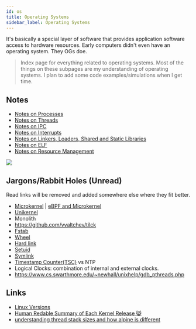```yaml
---
id: os
title: Operating Systems
sidebar_label: Operating Systems
---
```


It's basically a special layer of software that provides application software access to hardware resources. Early computers didn't even have an operating system. They OGs doe.

> Index page for everything related to operating systems. Most of the things on these subpages are my understanding of operating systems. I plan to add some code examples/simulations when I get time.

## Notes

- [Notes on Processes](/docs/notes/study/os/processes)
- [Notes on Threads](/docs/notes/study/os/threads)
- [Notes on IPC](/docs/notes/study/os/ipc)
- [Notes on Interrupts](/docs/notes/study/os/interrupts)
- [Notes on Linkers, Loaders, Shared and Static Libraries](/docs/notes/study/os/libs)
- [Notes on ELF](/docs/notes/study/os/elf)
- [Notes on Resource Management](/docs/notes/study/os/resource_mgmt)

![](/img/2020-07/SCI_Linux.png)

## Jargons/Rabbit Holes (Unread)

Read links will be removed and added somewhere else where they fit better.

- [Microkernel](http://www.microkernel.info/) | [eBPF and Microkernel](https://news.ycombinator.com/item?id=22953730)
- [Unikernel](https://en.wikipedia.org/wiki/Unikernel)
- Monolith
- https://github.com/vvaltchev/tilck
- [Fstab](https://en.wikipedia.org/wiki/Fstab)
- [Wheel](<https://en.wikipedia.org/wiki/Wheel_(computing)>)
- [Hard link](https://en.wikipedia.org/wiki/Hard_link)
- [Setuid](https://en.wikipedia.org/wiki/Setuid)
- [Symlink](https://en.wikipedia.org/wiki/Symbolic_link)
- [Timestamp Counter(TSC)](https://en.wikipedia.org/wiki/Time_Stamp_Counter) vs NTP
- Logical Clocks: combination of internal and external clocks.
- https://www.cs.swarthmore.edu/~newhall/unixhelp/gdb_pthreads.php

## Links

- [Linux Versions](https://en.wikipedia.org/wiki/Linux_kernel_version_history)
- [Human Redable Summary of Each Kernel Release 😸](https://kernelnewbies.org/LinuxVersions)
- [understanding thread stack sizes and how alpine is different](https://ariadne.space/2021/06/25/understanding-thread-stack-sizes-and-how-alpine-is-different/)

